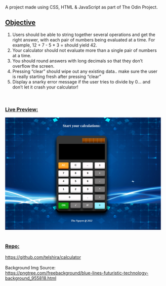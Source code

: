 A project made using CSS, HTML & JavaScript as part of The Odin Project.

<h2><u>Objective</u></h2>
<ol>
  <li>Users should be able to string together several operations and get the right answer, with each pair of numbers being evaluated at a time. For example, 12 + 7 - 5 * 3 = should yield 42.</li>
  <li>Your calculator should not evaluate more than a single pair of numbers at a time. </li>
  <li>You should round answers with long decimals so that they don’t overflow the screen.</li>
  <li>Pressing “clear” should wipe out any existing data.. make sure the user is really starting fresh after pressing “clear”</li>
  <li>Display a snarky error message if the user tries to divide by 0… and don’t let it crash your calculator!</li>
</ol>
<br>
<h3><u>Live Preview:</u></h3> <a href="https://telshira.github.io/calculator/"><img src="./images/calculator.png"></a>
<br>
<br>
<h3><u>Repo:</u></h3> <a href="https://github.com/telshira/calculator">https://github.com/telshira/calculator</a>
<br>
<br>
Background Img Source:<br>
<a href="https://pngtree.com/freebackground/blue-lines-futuristic-technology-background_955818.html">https://pngtree.com/freebackground/blue-lines-futuristic-technology-background_955818.html</a>